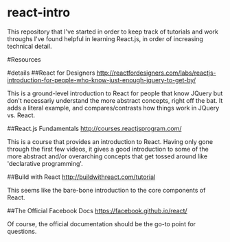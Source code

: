 # react-intro
This repository that I've started in order to keep track of tutorials and work throughs I've found helpful in learning React.js, in order of increasing technical detail. 


#Resources 

#details 
##React for Designers
http://reactfordesigners.com/labs/reactjs-introduction-for-people-who-know-just-enough-jquery-to-get-by/

This is a ground-level introduction to React for people that know JQuery but don't necessariy understand the more abstract concepts, right off the bat. It adds a literal example, and compares/contrasts how things work in JQuery vs. React. 

##React.js Fundamentals 
http://courses.reactjsprogram.com/

This is a course that provides an introduction to React. Having only gone through the first few videos, it gives a good introduction to some of the more abstract and/or overarching concepts that get tossed around like 'declarative programming'. 

##Build with React 
http://buildwithreact.com/tutorial

This seems like the bare-bone introduction to the core components of React. 

##The Official Facebook Docs
https://facebook.github.io/react/

Of course, the official documentation should be the go-to point for questions. 
